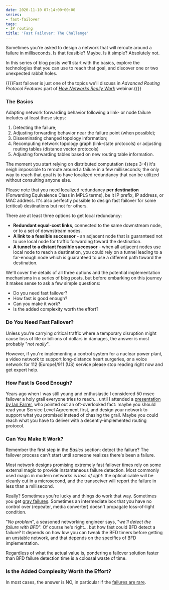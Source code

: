 ```yaml
---
date: 2020-11-10 07:14:00+00:00
series:
- fast-failover
tags:
- IP routing
title: 'Fast Failover: The Challenge'
---
```

Sometimes you're asked to design a network that will reroute around a failure in milliseconds. Is that feasible? Maybe. Is it simple? Absolutely not. 

In this series of blog posts we'll start with the basics, explore the technologies that you can use to reach that goal, and discover one or two unexpected rabbit holes.

{{<note info>}}Fast failover is just one of the topics we'll discuss in *Advanced Routing Protocol Features* part of *[How Networks Really Work](https://www.ipspace.net/How_Networks_Really_Work)* webinar.{{</note>}}
<!--more-->
### The Basics

Adapting network forwarding behavior following a link- or node failure includes at least these steps:

1. Detecting the failure;
2. Adjusting forwarding behavior near the failure point (when possible);
3. Disseminating changed topology information;
4. Recomputing network topology graph (link-state protocols) or adjusting routing tables (distance vector protocols)
5. Adjusting forwarding tables based on new routing table information.

The moment you start relying on distributed computation (steps 3-4) it's neigh impossible to reroute around a failure in a few milliseconds; the only way to reach that goal is to have localized redundancy that can be utilized without consulting anyone else.

Please note that you need localized redundancy **per destination** (Forwarding Equivalence Class in MPLS terms), be it IP prefix, IP address, or MAC address. It's also perfectly possible to design fast failover for some (critical) destinations but not for others.

There are at least three options to get local redundancy:

* **Redundant equal-cost links**, connected to the same downstream node, or to a set of downstream nodes.
* **A link to a feasible successor** - an adjacent node that is guaranteed not to use local node for traffic forwarding toward the destination.
* **A tunnel to a distant feasible successor** - when all adjacent nodes use local node to reach a destination, you could rely on a tunnel leading to a far-enough node which is guaranteed to use a different path toward the destination.

We'll cover the details of all three options and the potential implementation mechanisms in a series of blog posts, but before embarking on this journey it makes sense to ask a few simple questions:

* Do you need fast failover?
* How fast is good enough?
* Can you make it work?
* Is the added complexity worth the effort?

### Do You Need Fast Failover?

Unless you're carrying critical traffic where a temporary disruption might cause loss of life or billions of dollars in damages, the answer is most probably "*not really*". 

However, if you're implementing a control system for a nuclear power plant, a video network to support long-distance heart surgeries, or a voice network for 112 (Europe)/911 (US) service please stop reading right now and get expert help.

### How Fast Is Good Enough?

Years ago when I was still young and enthusiastic I considered 50 msec failover a holy grail everyone tries to reach... until I attended a [presentation by Ian Farrer](/2013/11/deutsche-telekom-terastream-designed/), who pointed out an oft-overlooked fact: maybe you should read your Service Level Agreement first, and design your network to support what you promised instead of chasing the grail. Maybe you could reach what you have to deliver with a  decently-implemented routing protocol.

### Can You Make It Work?

Remember the first step in the _Basics_ section: detect the failure? The failover process can't start until someone realizes there's been a failure.

Most network designs promising extremely fast failover times rely on some external magic to provide instantaneous failure detection. Most commonly used magic in modern networks is _loss of light_: the optical cable will be cleanly cut in a microsecond, and the transceiver will report the failure in less than a millisecond.

Really? Sometimes you're lucky and things do work that way. Sometimes you get [gray failures](/2017/10/to-bfd-or-not-to-bfd/). Sometimes an intermediate box that you have no control over (repeater, media converter) doesn't propagate loss-of-light condition.

"_No problem_", a seasoned networking engineer says, "_we'll detect the failure with BFD_". Of course he's right... but how fast could BFD detect a failure? It depends on how low you can tweak the BFD timers before getting an unstable network, and that depends on the specifics of BFD implementation. 

Regardless of what the actual value is, pondering a failover solution faster than BFD failure detection time is a colossal waste of time.

### Is the Added Complexity Worth the Effort?

In most cases, the answer is NO, in particular if the [failures are rare](/2019/06/know-thy-environment-before-redesigning/).